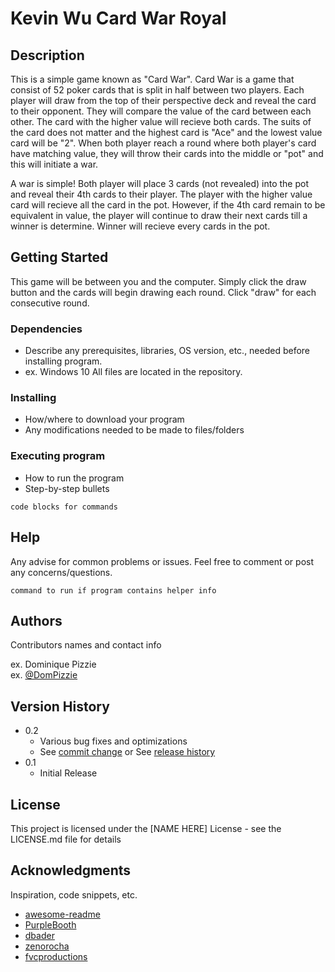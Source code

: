 # Kevin Wu Card War Royal

## Description

This is a simple game known as "Card War". Card War is a game that consist of 52 poker cards that is split in half between two players.
Each player will draw from the top of their perspective deck and reveal the card to their opponent. They will compare the value of the card
between each other. The card with the higher value will recieve both cards. The suits of the card does not matter and the highest card is "Ace" and the lowest value card will be "2". When both player reach a round where both player's card have matching value, they will throw their cards into the middle or "pot" and this will initiate a war.

A war is simple! Both player will place 3 cards (not revealed) into the pot and reveal their 4th cards to their player. The player with the higher value card will recieve all the card in the pot. However, if the 4th card remain to be equivalent in value, the player will continue to draw their next cards till a winner is determine. Winner will recieve every cards in the pot.

## Getting Started

This game will be between you and the computer. Simply click the draw button and the cards will begin drawing each round. Click "draw" for each consecutive round.

### Dependencies

- Describe any prerequisites, libraries, OS version, etc., needed before installing program.
- ex. Windows 10
  All files are located in the repository.

### Installing

- How/where to download your program
- Any modifications needed to be made to files/folders

### Executing program

- How to run the program
- Step-by-step bullets

```
code blocks for commands
```

## Help

Any advise for common problems or issues.
Feel free to comment or post any concerns/questions.

```
command to run if program contains helper info
```

## Authors

Contributors names and contact info

ex. Dominique Pizzie  
ex. [@DomPizzie](https://twitter.com/dompizzie)

## Version History

- 0.2
  - Various bug fixes and optimizations
  - See [commit change]() or See [release history]()
- 0.1
  - Initial Release

## License

This project is licensed under the [NAME HERE] License - see the LICENSE.md file for details

## Acknowledgments

Inspiration, code snippets, etc.

- [awesome-readme](https://github.com/matiassingers/awesome-readme)
- [PurpleBooth](https://gist.github.com/PurpleBooth/109311bb0361f32d87a2)
- [dbader](https://github.com/dbader/readme-template)
- [zenorocha](https://gist.github.com/zenorocha/4526327)
- [fvcproductions](https://gist.github.com/fvcproductions/1bfc2d4aecb01a834b46)
